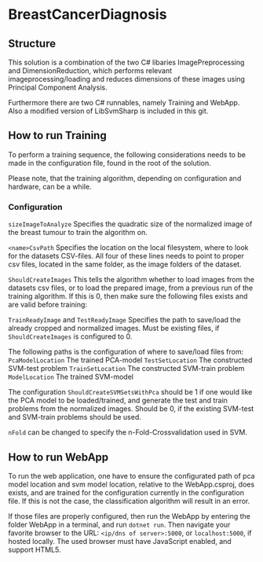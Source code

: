 # BreastCancerDiagnosis
## Structure
This solution is a combination of the two C# libaries ImagePreprocessing and DimensionReduction, which performs relevant imageprocessing/loading and reduces dimensions of these images using Principal Component Analysis.

Furthermore there are two C# runnables, namely Training and WebApp. Also a modified version of LibSvmSharp is included in this git.

## How to run Training
To perform a training sequence, the following considerations needs to be made in the configuration file, found in the root of the solution.

Please note, that the training algorithm, depending on configuration and hardware, can be a while.

### Configuration
```sizeImageToAnalyze``` Specifies the quadratic size of the normalized image of the breast tumour to train the algorithm on.

```<name>CsvPath``` Specifies the location on the local filesystem, where to look for the datasets CSV-files. All four of these lines needs to point to proper csv files, located in the same folder, as the image folders of the dataset.

```ShouldCreateImages``` This tells the algorithm whether to load images from the datasets csv files, or to load the prepared image, from a previous run of the training algorithm. If this is 0, then make sure the following files exists and are valid before training:

```TrainReadyImage``` and ```TestReadyImage``` Specifies the path to save/load the already cropped and normalized images. Must be existing files, if ```ShouldCreateImages``` is configured to 0.

The following paths is the configuration of where to save/load files from:
```PcaModelLocation``` The trained PCA-model
```TestSetLocation``` The constructed SVM-test problem
```TrainSetLocation``` The constructed SVM-train problem
```ModelLocation```  The trained SVM-model

The configuration
```ShouldCreateSVMSetsWithPca``` should be 1 if one would like the PCA model to be loaded/trained, and generate the test and train problems from the normalized images. Should be 0, if the existing SVM-test and SVM-train problems should be used.

```nFold``` can be changed to specify the n-Fold-Crossvalidation used in SVM.

## How to run WebApp
To run the web application, one have to ensure the configurated path of pca model location and svm model location, relative to the WebApp.csproj, does exists, and are trained for the configuration currently in the configuration file. If this is not the case, the classification algorithm will result in an error.

If those files are properly configured, then run the WebApp by entering the folder WebApp in a terminal, and run ```dotnet run```. Then navigate your favorite browser to the URL: ```<ip/dns of server>:5000```, or ```localhost:5000```, if hosted locally. The used browser must have JavaScript enabled, and support HTML5.
